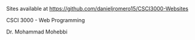 Sites available at https://github.com/danieljromero15/CSCI3000-Websites

CSCI 3000 - Web Programming

Dr. Mohammad Mohebbi